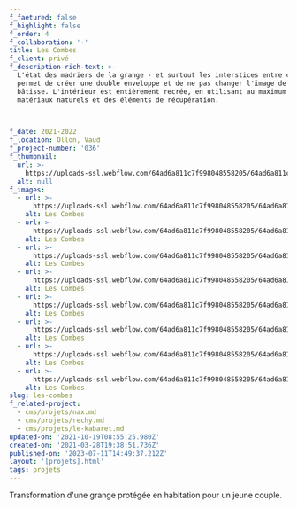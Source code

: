 ```yaml
---
f_faetured: false
f_highlight: false
f_order: 4
f_collaboration: '-'
title: Les Combes
f_client: privé
f_description-rich-text: >-
  L'état des madriers de la grange - et surtout les interstices entre ceux-ci -
  permet de créer une double enveloppe et de ne pas changer l'image de cette
  bâtisse. L'intérieur est entièrement recrée, en utilisant au maximum des
  matériaux naturels et des éléments de récupération.


  ‍
f_date: 2021-2022
f_location: Ollon, Vaud
f_project-number: '036'
f_thumbnail:
  url: >-
    https://uploads-ssl.webflow.com/64ad6a811c7f998048558205/64ad6a811c7f99804855825c_combes-thumb.jpg
  alt: null
f_images:
  - url: >-
      https://uploads-ssl.webflow.com/64ad6a811c7f998048558205/64ad6a811c7f99804855826d_17-Les-Combes_situationsplan-optimized.jpg
    alt: Les Combes
  - url: >-
      https://uploads-ssl.webflow.com/64ad6a811c7f998048558205/64ad6a811c7f99804855826f_18-Les-Combes_rez-optimized.jpg
    alt: Les Combes
  - url: >-
      https://uploads-ssl.webflow.com/64ad6a811c7f998048558205/64ad6a811c7f998048558270_19-Les-Combes_etage-optimized.jpg
    alt: Les Combes
  - url: >-
      https://uploads-ssl.webflow.com/64ad6a811c7f998048558205/64ad6a811c7f998048558273_20-Les-Combes_coupe-optimized.jpg
    alt: Les Combes
  - url: >-
      https://uploads-ssl.webflow.com/64ad6a811c7f998048558205/64ad6a811c7f99804855826e_23-Les-Combes_facade-optimized.jpg
    alt: Les Combes
  - url: >-
      https://uploads-ssl.webflow.com/64ad6a811c7f998048558205/64ad6a811c7f998048558272_22-Les-Combes_facade-optimized.jpg
    alt: Les Combes
  - url: >-
      https://uploads-ssl.webflow.com/64ad6a811c7f998048558205/64ad6a811c7f99804855826c_24-Les-Combes_facade-optimized.jpg
    alt: Les Combes
  - url: >-
      https://uploads-ssl.webflow.com/64ad6a811c7f998048558205/64ad6a811c7f998048558271_21-Les-Combes_facade-optimized.jpg
    alt: Les Combes
slug: les-combes
f_related-project:
  - cms/projets/nax.md
  - cms/projets/rechy.md
  - cms/projets/le-kabaret.md
updated-on: '2021-10-19T08:55:25.980Z'
created-on: '2021-03-28T19:38:51.736Z'
published-on: '2023-07-11T14:49:37.212Z'
layout: '[projets].html'
tags: projets
---
```


Transformation d'une grange protégée en habitation pour un jeune couple.

‍
